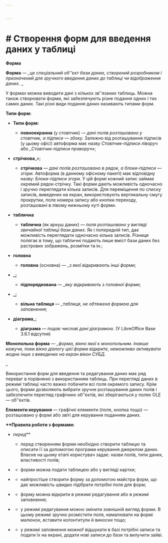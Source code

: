 ```yaml
---


---
```


<h1 id="створення-форм-для-введення-даних-у-таблиці"># Створення форм для введення даних у таблиці</h1>
<p><strong>Форма</strong>

**Форма**  —  <em>_це спеціальний об’'єкт бази даних, створений розробником і призначений для зручного введення даних до таблиці чи відображення даних.</em>  _  

У формах можна виводити дані з кількох зв’'язаних таблиць. Можна також створювати форми, які забезпечують різне подання одних і тих самих даних. Такі різні види подання даних називають типами форм.</p>
<p><strong>Типи форм:</strong></p>
<ul>
<li>
<p><strong>

**Типи форм:**

-   **повноекранна</strong>**  (у стовпчик) —  <em>_дані полів розташовано у стовпчик, а підписи — збоку.</em>_  Залежно від розташування підписів (у цьому офісі) автоформа має назву  <em>_Стовпчик-підписи ліворуч</em>_  або  <em>_Стовпчик-підписи праворуч</em>»;</p>
</li>
<li>
<p><strong>стрічкова</strong>_»;
    
-   **стрічкова**  —  <em>_дані полів розташовано в рядок, а блоки-підписи — згори.</em>_  Автоформа (в данному офісному пакеті) має відповідну назву:  <em>_Блоки-підписи згори.</em>_  У цій формі кожний запис займає окремий рядок-стрічку. Такі форми дають можливість одночасно і зручно переглядати кілька записів. Для переміщення по списку записів, виведених на екран, використовують вертикальну смугу прокрутки, поле номера запису або кнопки переходу, розташовані в лівому нижньому куті форми.</p>
</li>
<li>
<p><strong>таблична</strong>
    
-   **таблична**  (як аркуш даних) —  <em>_поля розташовано у вигляді звичайної таблиці бази даних.</em>_  Як і попередній тип, дає можливість переглядати одночасно кілька записів. Різниця полягає в тому, що табличні подають лише вміст бази даних без растрових зображень, розмітки та ін.;</p>
</li>
<li>
<p><strong>головна</strong>
    
-   **головна**  (основна) —  <em>_з якої відкривають інші форми</em>;</p>
</li>
<li>
<p><strong>_;
    
-   **підпорядкована</strong>**  —  <em>_яку відкривають з головної форми</em>;</p>
</li>
<li>
<p><strong>_;
    
-   **вільна таблиця</strong>**  —  <em>_таблиця, не обтяжена формою для заповнення</em>;</p>
</li>
<li>
<p><strong>діаграма</strong>_;
    
-   **діаграма**  —  <em>_подає числові дані діаграмою.</em>_  (У LibreOffice Base 3.6.1 відсутня)</p>
</li>
</ul>
<p><strong>
    

**Монопольна форма</strong>**  —  <em>_форма, вікно якої є монопольним. Інакше кажучи, поки вікно діалогу цієї форми відкрите, неможливо активувати жодне інше з виведених на екран вікон СУБД.</em></p>
<p>_  
  
Використання форм для введення та редагування даних має ряд переваг в порівнянні з використанням таблиць. При перегляді даних в режимі таблиці часто важко побачити всі поля окремого запису. Крім цього, форми дозволяють вибрати зручне розташування даних полів і забезпечити перегляд графічних об’'єктів, які зберігаються у полях OLE — об’'єктів.</p>
<p><strong>  
  
**Елементи керування</strong>**  — графічні елементи (поле, кнопка тощо) — розташовано у формі або звіті для керування поданням даних.</p>
<p><strong>  
  
**Правила роботи з формами:</strong></p>
<ul>
<li>
<p><em>перед</em>**

-   _перед_  створенням форми необхідно створити таблицю та описати її за допомогою програми керування джерелом даних. Власне на цьому етапі користувач задає: назви полів, типи даних, властивості полів;</p>
</li>
<li>
<p>
    
-   форми можна подати таблицею або у вигляді картки;</p>
</li>
<li>
<p>
    
-   найпростіше створити форму за допомогою майстра форм, що дає можливість швидко підібрати потрібні поля для форм;</p>
</li>
<li>
<p>
    
-   форму можна відкрити в режимі редагування або в режимі заповнення;</p>
</li>
<li>
<p>
    
-   у режимі редагування можно змінити зовнішній вигляд форми. В цьому режимі зручно розмістити поля, намалювати на формі малюнок, вставити колонтитули й виноски тощо;</p>
</li>
<li>
<p>
    
-   у режимі заповнення можноf відшукати в базі потрібні записи та подати їх на екрані, додати нові записи до бази та вилучити зайві.</p>
</li>
</ul>

<!--stackedit_data:
eyJoaXN0b3J5IjpbLTYwNDMyNTIwMF19
-->